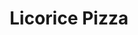 ---
title: "Licorice Pizza"
year: 2021
rating: 4
stars: "★★★★"
rewatched: false
permalink: "licorice-pizza"
watched_on: 2022-02-20
---